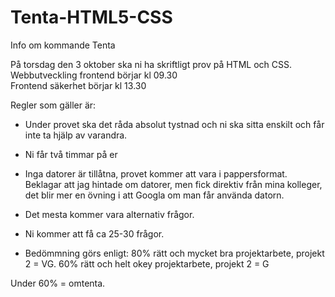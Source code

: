 # Tenta-HTML5-CSS
Info om kommande Tenta

På torsdag den 3 oktober ska ni ha skriftligt prov på HTML och CSS.
Webbutveckling frontend börjar kl 09.30  
Frontend säkerhet börjar kl 13.30



Regler som gäller är:

- Under provet ska det råda absolut tystnad och ni ska sitta enskilt och får inte ta hjälp av varandra.

- Ni får två timmar på er

- Inga datorer är tillåtna, provet kommer att vara i pappersformat. 
  Beklagar att jag hintade om datorer, men fick direktiv från mina kolleger, det blir mer en övning i att Googla om man får använda         datorn.

- Det mesta kommer vara alternativ frågor. 

- Ni kommer att få ca 25-30 frågor.

- Bedömmning görs enligt: 
80% rätt och mycket bra projektarbete, projekt 2 = VG.
60% rätt och helt okey projektarbete, projekt 2 = G

Under 60% = omtenta.




